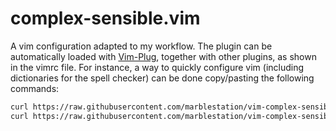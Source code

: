 # complex-sensible.vim

A vim configuration adapted to my workflow. The plugin can be automatically loaded with [Vim-Plug](https://github.com/junegunn/vim-plug), together with other plugins, as shown in the vimrc file. For instance, a way to quickly configure vim (including dictionaries for the spell checker) can be done copy/pasting the following commands:

```bash
curl https://raw.githubusercontent.com/marblestation/vim-complex-sensible/master/bin/install.sh -sSf | sh && reset
curl https://raw.githubusercontent.com/marblestation/vim-complex-sensible/master/bin/install-dictionaries.sh -sSf | sh
```


